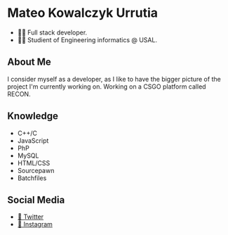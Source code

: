 # Mateo Kowalczyk Urrutia
- 🧑‍💻 Full stack developer.
- 🧑‍🎓 Studient of Engineering informatics @ USAL.

## About Me
I consider myself as a developer, as I like to have the bigger picture of the project I'm currently working on.
Working on a CSGO platform called RECON.

## Knowledge
- C++/C
- JavaScript
- PhP
- MySQL
- HTML/CSS
- Sourcepawn
- Batchfiles

## Social Media
- [🐤 Twitter](https://twitter.com/char2cs)
- [📸 Instagram](https://instagram.com/mateo.urru)
